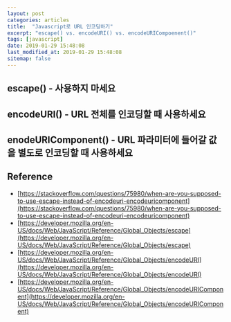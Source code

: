 ```yaml
---
layout: post
categories: articles
title:  "Javascript로 URL 인코딩하기"
excerpt: "escape() vs. encodeURI() vs. encodeURICompoenent()"
tags: [javascript]
date: 2019-01-29 15:48:08
last_modified_at: 2019-01-29 15:48:08
sitemap: false
---
```


## escape() - 사용하지 마세요

## encodeURI() - URL 전체를 인코딩할 때 사용하세요

## enodeURIComponent() - URL 파라미터에 들어갈 값을 별도로 인코딩할 때 사용하세요

## Reference

* [https://stackoverflow.com/questions/75980/when-are-you-supposed-to-use-escape-instead-of-encodeuri-encodeuricomponent](https://stackoverflow.com/questions/75980/when-are-you-supposed-to-use-escape-instead-of-encodeuri-encodeuricomponent)
* [https://developer.mozilla.org/en-US/docs/Web/JavaScript/Reference/Global_Objects/escape](https://developer.mozilla.org/en-US/docs/Web/JavaScript/Reference/Global_Objects/escape)
* [https://developer.mozilla.org/en-US/docs/Web/JavaScript/Reference/Global_Objects/encodeURI](https://developer.mozilla.org/en-US/docs/Web/JavaScript/Reference/Global_Objects/encodeURI)
* [https://developer.mozilla.org/en-US/docs/Web/JavaScript/Reference/Global_Objects/encodeURIComponent](https://developer.mozilla.org/en-US/docs/Web/JavaScript/Reference/Global_Objects/encodeURIComponent)
